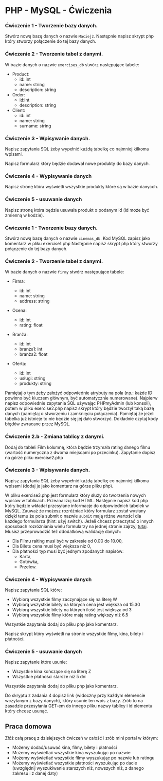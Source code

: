 # PHP - MySQL - Ćwiczenia 

### Ćwiczenie 1 - Tworzenie bazy danych.
Stwórz nową bazę danych o nazwie ```Maciej2```. 
Następnie napisz skrypt php który stworzy połączenie do tej bazy danych.

### Ćwiczenie 2 - Tworzenie tabel z danymi.
W bazie danych o nazwie ```exercises_db``` stwórz następujące tabele:
* Product:
  * id: int
  * name: string
  * description: string
* Order:
  * id:int
  * description: string
* Client:
  * id: int
  * name: string
  * surname: string

### Ćwiczenie 3 - Wpisywanie danych.
Napisz zapytania SQL żeby wypełnić każdą tabelkę co najmniej kilkoma wpisami.

Napisz formularz który będzie dodawał nowe produkty do bazy danych.

### Ćwiczenie 4 - Wypisywanie danych
Napisz stronę która wyświetli wszystkie produkty które są w bazie danycch.

### Ćwiczenie 5 - usuwanie danych
Napisz stronę która będzie usuwała produkt o podanym id (id może być zmienną w kodzie).


### Ćwiczenie 1 - Tworzenie bazy danych.
Stwórz nową bazę danych o nazwie ```cinemas_db```. Kod MySQL zapisz jako komentarz w pliku exercise1.php
Następnie napisz skrypt php który stworzy połączenie do tej bazy danych.

### Ćwiczenie 2 - Tworzenie tabel z danymi.
W bazie danych o nazwie ```firmy``` stwórz następujące tabele:
* Firma:
  * id: int
  * name: string
  * address: string
* Ocena:
  * id: int
  * rating: float
  
* Branża:
  * id: int
  * branża1: int
  * branża2: float
* Oferta:
  * id: int
  * usługi: string
  * produkty: string

Pamiętaj o tym żeby założyć odpowiednie atrybuty na pola (np.: każde ID powinno być kluczem głównym, być automatycznie numerowane). 
Najpierw napisz odpowiednie zapytania SQL używając PHPmyAdmin (lub konsoli), potem w pliku exercise2.php napisz skrypt który będzie tworzył taką bazę danych (pamiętaj o stworzeniu i zamknięciu połączenia).
Pamiętaj że jeżeli tabelka już istnieje to nie będzie się jej dało stworzyć.
Dokładnie czytaj kody błędów zwracane przez MySQL.

### Ćwiczenie 2.b - Zmiana tablicy z danymi.
Dodaj do tableli Film kolumnę, która będzie trzymała rating danego filmu (wartość numeryczna z dwoma miejscami po przecinku). Zapytanie dopisz na górze pliku exercise2.php

### Ćwiczenie 3 - Wpisywanie danych.
Napisz zapytania SQL żeby wypełnić każdą tabelkę co najmniej kilkoma wpisami (dodaj je jako komentarz na górze pliku php).

W pliku exercise3.php jest formularz który służy do tworzenia nowych wpisów w tablicach. Przeanalizuj kod HTML.
Następnie napisz kod php który będzie wkładał przesyłane informacje do odpowiednich tabelek w MySQL. Zauważ że możesz rozróżniać który formularz został wysłany dzięki temu że pola submit o nazwie ```submit``` mają różne wartości dla każdego formularza (hint: użyj switch).
Jeżeli chcesz przeczytać o innych sposobach rozróżniania wielu formularzy na jednej stronie zajrzyj [tutaj][ref-multiple-forms].
Musisz przeprowadzić też ddodatkową walidację danych:
* Dla Filmu raiting musi być w zakresie od 0.00 do 10.00,
* Dla Biletu cena musi być większa niż 0,
* Dla płatności typ musi być jednym zpodanych napisów:
  * Karta,
  * Gotówka,
  * Przelew.

### Ćwiczenie 4 - Wypisywanie danych
Napisz zapytania SQL które:
* Wybiorą wszystkie filmy zaczynające się na literę W
* Wybiorą wszystkie bilety na których cena jest większa od 15.30
* Wybiorą wszystkie bilety na których ilość jest większa od 3
* Wybiorą wszystkie filmy które mają rating większy niż 6.5

Wszystkie zapytania dodaj do pliku php jako komentarz.

Napisz skrypt który wyświetli na stronie wszystkie filmy, kina, bilety i płatności.

### Ćwiczenie 5 - usuwanie danych
Napisz zapytanie które usunie:
* Wszystkie kina kończące się na literę Z
* Wszystkie płatności starsze niż 5 dni

Wszystkie zapytania dodaj do pliku php jako komentarz.

Do skryptu z zadania 4 dopisz link (widoczny przy każdym elemencie wczytanym z bazy danych), który usunie ten wpis z bazy.
Zrób to na zasadzie przesyłania GET-em do innego pliku nazwy tablicy i id elementu który chcesz usunąć.

## Praca domowa
Złóż całą pracę z dzisiejszych ćwiczeń w całość i zrób mini portal w którym:
* Możemy dodać/usuwać kina, filmy, bilety i płatności
* Możemy wyświetlać wszystkie kina wyszukując po nazwie
* Możemy wyświetlać wszystkie filmy wyszukując po nazwie lub ratingu
* Możemy wyświetlać wszystkie płatności wyszukując po dacie (uwzględnij wyszukiwanie starszych niż, nowszych niż, z danego zakresu i z danej daty)




<!-- Links -->
[ref-multiple-forms]: http://stackoverflow.com/a/14071321
